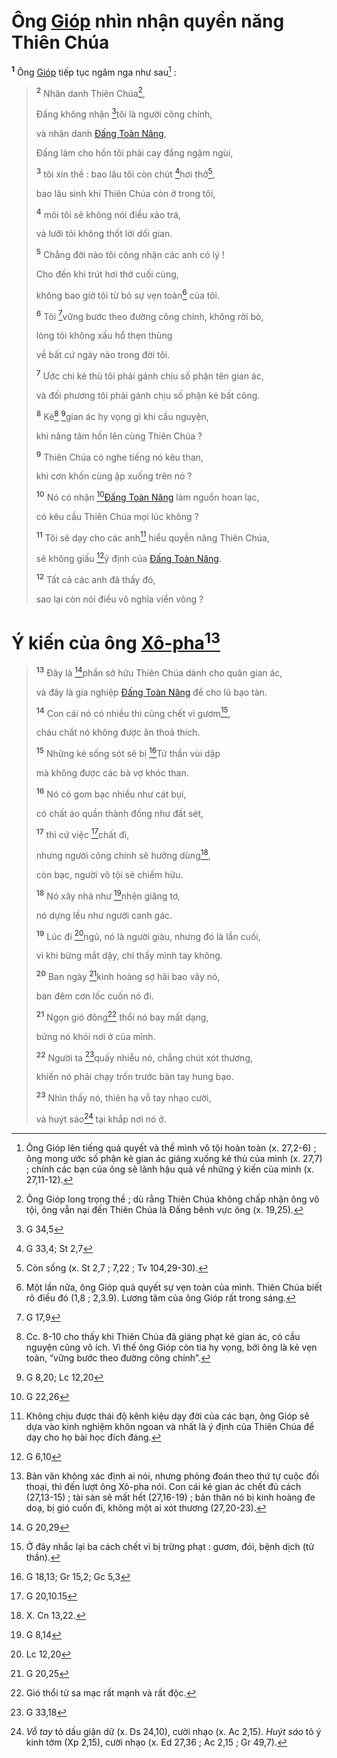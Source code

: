 # Ông [Gióp]() nhìn nhận quyền năng Thiên Chúa

<sup><b>1</b></sup> Ông [Gióp]() tiếp tục ngâm nga như sau[^1-d742c59c-edc8-4a39-9a09-68488488fa8d] :

> <sup><b>2</b></sup> Nhân danh Thiên Chúa[^2-d742c59c-edc8-4a39-9a09-68488488fa8d],
>
> Đấng không nhận [^1@-d742c59c-edc8-4a39-9a09-68488488fa8d]tôi là người công chính,
>
> và nhân danh [Đấng Toàn Năng](),
>
> Đấng làm cho hồn tôi phải cay đắng ngậm ngùi,
>
> <sup><b>3</b></sup> tôi xin thề : bao lâu tôi còn chút [^2@-d742c59c-edc8-4a39-9a09-68488488fa8d]hơi thở[^3-d742c59c-edc8-4a39-9a09-68488488fa8d],
>
> bao lâu sinh khí Thiên Chúa còn ở trong tôi,
>
> <sup><b>4</b></sup> môi tôi sẽ không nói điều xảo trá,
>
> và lưỡi tôi không thốt lời dối gian.
>
> <sup><b>5</b></sup> Chẳng đời nào tôi công nhận các anh có lý !
>
> Cho đến khi trút hơi thở cuối cùng,
>
> không bao giờ tôi từ bỏ sự vẹn toàn[^4-d742c59c-edc8-4a39-9a09-68488488fa8d] của tôi.
>
> <sup><b>6</b></sup> Tôi [^3@-d742c59c-edc8-4a39-9a09-68488488fa8d]vững bước theo đường công chính, không rời bỏ,
>
> lòng tôi không xấu hổ thẹn thùng
>
> về bất cứ ngày nào trong đời tôi.
>
> <sup><b>7</b></sup> Ước chi kẻ thù tôi phải gánh chịu số phận tên gian ác,
>
> và đối phương tôi phải gánh chịu số phận kẻ bất công.
>
> <sup><b>8</b></sup> Kẻ[^5-d742c59c-edc8-4a39-9a09-68488488fa8d] [^4@-d742c59c-edc8-4a39-9a09-68488488fa8d]gian ác hy vọng gì khi cầu nguyện,
>
> khi nâng tâm hồn lên cùng Thiên Chúa ?
>
> <sup><b>9</b></sup> Thiên Chúa có nghe tiếng nó kêu than,
>
> khi cơn khốn cùng ập xuống trên nó ?
>
> <sup><b>10</b></sup> Nó có nhận [^5@-d742c59c-edc8-4a39-9a09-68488488fa8d][Đấng Toàn Năng]() làm nguồn hoan lạc,
>
> có kêu cầu Thiên Chúa mọi lúc không ?
>
> <sup><b>11</b></sup> Tôi sẽ dạy cho các anh[^6-d742c59c-edc8-4a39-9a09-68488488fa8d] hiểu quyền năng Thiên Chúa,
>
> sẽ không giấu [^6@-d742c59c-edc8-4a39-9a09-68488488fa8d]ý định của [Đấng Toàn Năng]().
>
> <sup><b>12</b></sup> Tất cả các anh đã thấy đó,
>
> sao lại còn nói điều vô nghĩa viển vông ?

# Ý kiến của ông [Xô-pha]()[^7-d742c59c-edc8-4a39-9a09-68488488fa8d]

> <sup><b>13</b></sup> Đây là [^7@-d742c59c-edc8-4a39-9a09-68488488fa8d]phần sở hữu Thiên Chúa dành cho quân gian ác,
>
> và đây là gia nghiệp [Đấng Toàn Năng]() để cho lũ bạo tàn.
>
> <sup><b>14</b></sup> Con cái nó có nhiều thì cũng chết vì gươm[^8-d742c59c-edc8-4a39-9a09-68488488fa8d],
>
> cháu chắt nó không được ăn thoả thích.
>
> <sup><b>15</b></sup> Những kẻ sống sót sẽ bị [^8@-d742c59c-edc8-4a39-9a09-68488488fa8d]Tử thần vùi dập
>
> mà không được các bà vợ khóc than.
>
> <sup><b>16</b></sup> Nó có gom bạc nhiều như cát bụi,
>
> có chất áo quần thành đống như đất sét,
>
> <sup><b>17</b></sup> thì cứ việc [^9@-d742c59c-edc8-4a39-9a09-68488488fa8d]chất đi,
>
> nhưng người công chính sẽ hưởng dùng[^9-d742c59c-edc8-4a39-9a09-68488488fa8d],
>
> còn bạc, người vô tội sẽ chiếm hữu.
>
> <sup><b>18</b></sup> Nó xây nhà như [^10@-d742c59c-edc8-4a39-9a09-68488488fa8d]nhện giăng tơ,
>
> nó dựng lều như người canh gác.
>
> <sup><b>19</b></sup> Lúc đi [^11@-d742c59c-edc8-4a39-9a09-68488488fa8d]ngủ, nó là người giàu, nhưng đó là lần cuối,
>
> vì khi bừng mắt dậy, chỉ thấy mình tay không.
>
> <sup><b>20</b></sup> Ban ngày [^12@-d742c59c-edc8-4a39-9a09-68488488fa8d]kinh hoàng sợ hãi bao vây nó,
>
> ban đêm cơn lốc cuốn nó đi.
>
> <sup><b>21</b></sup> Ngọn gió đông[^10-d742c59c-edc8-4a39-9a09-68488488fa8d] thổi nó bay mất dạng,
>
> bứng nó khỏi nơi ở của mình.
>
> <sup><b>22</b></sup> Người ta [^13@-d742c59c-edc8-4a39-9a09-68488488fa8d]quấy nhiễu nó, chẳng chút xót thương,
>
> khiến nó phải chạy trốn trước bàn tay hung bạo.
>
> <sup><b>23</b></sup> Nhìn thấy nó, thiên hạ vỗ tay nhạo cười,
>
> và huýt sáo[^11-d742c59c-edc8-4a39-9a09-68488488fa8d] tại khắp nơi nó ở.

[^1-d742c59c-edc8-4a39-9a09-68488488fa8d]: Ông Gióp lên tiếng quả quyết và thề mình vô tội hoàn toàn (x. 27,2-6) ; ông mong ước số phận kẻ gian ác giáng xuống kẻ thù của mình (x. 27,7) ; chính các bạn của ông sẽ lãnh hậu quả về những ý kiến của mình (x. 27,11-12).

[^2-d742c59c-edc8-4a39-9a09-68488488fa8d]: Ông Gióp long trọng thề ; dù rằng Thiên Chúa không chấp nhận ông vô tội, ông vẫn nại đến Thiên Chúa là Đấng bênh vực ông (x. 19,25).

[^3-d742c59c-edc8-4a39-9a09-68488488fa8d]: Còn sống (x. St 2,7 ; 7,22 ; Tv 104,29-30).

[^4-d742c59c-edc8-4a39-9a09-68488488fa8d]: Một lần nữa, ông Gióp quả quyết sự vẹn toàn của mình. Thiên Chúa biết rõ điều đó (1,8 ; 2,3.9). Lương tâm của ông Gióp rất trong sáng.

[^5-d742c59c-edc8-4a39-9a09-68488488fa8d]: Cc. 8-10 cho thấy khi Thiên Chúa đã giáng phạt kẻ gian ác, có cầu nguyện cũng vô ích. Vì thế ông Gióp còn tia hy vọng, bởi ông là kẻ vẹn toàn, “vững bước theo đường công chính”.

[^6-d742c59c-edc8-4a39-9a09-68488488fa8d]: Không chịu được thái độ kênh kiệu dạy đời của các bạn, ông Gióp sẽ dựa vào kinh nghiệm khôn ngoan và nhất là ý định của Thiên Chúa để dạy cho họ bài học đích đáng.

[^7-d742c59c-edc8-4a39-9a09-68488488fa8d]: Bản văn không xác định ai nói, nhưng phỏng đoán theo thứ tự cuộc đối thoại, thì đến lượt ông Xô-pha nói. Con cái kẻ gian ác chết đủ cách (27,13-15) ; tài sản sẽ mất hết (27,16-19) ; bản thân nó bị kinh hoàng đe doạ, bị gió cuốn đi, không một ai xót thương (27,20-23).

[^8-d742c59c-edc8-4a39-9a09-68488488fa8d]: Ở đây nhắc lại ba cách chết vì bị trừng phạt : gươm, đói, bệnh dịch (tử thần).

[^9-d742c59c-edc8-4a39-9a09-68488488fa8d]: X. Cn 13,22.

[^10-d742c59c-edc8-4a39-9a09-68488488fa8d]: Gió thổi từ sa mạc rất mạnh và rất độc.

[^11-d742c59c-edc8-4a39-9a09-68488488fa8d]: _Vỗ tay_ tỏ dấu giận dữ (x. Ds 24,10), cười nhạo (x. Ac 2,15). _Huýt sáo_ tỏ ý kinh tởm (Xp 2,15), cười nhạo (x. Ed 27,36 ; Ac 2,15 ; Gr 49,7).

[^1@-d742c59c-edc8-4a39-9a09-68488488fa8d]: G 34,5

[^2@-d742c59c-edc8-4a39-9a09-68488488fa8d]: G 33,4; St 2,7

[^3@-d742c59c-edc8-4a39-9a09-68488488fa8d]: G 17,9

[^4@-d742c59c-edc8-4a39-9a09-68488488fa8d]: G 8,20; Lc 12,20

[^5@-d742c59c-edc8-4a39-9a09-68488488fa8d]: G 22,26

[^6@-d742c59c-edc8-4a39-9a09-68488488fa8d]: G 6,10

[^7@-d742c59c-edc8-4a39-9a09-68488488fa8d]: G 20,29

[^8@-d742c59c-edc8-4a39-9a09-68488488fa8d]: G 18,13; Gr 15,2; Gc 5,3

[^9@-d742c59c-edc8-4a39-9a09-68488488fa8d]: G 20,10.15

[^10@-d742c59c-edc8-4a39-9a09-68488488fa8d]: G 8,14

[^11@-d742c59c-edc8-4a39-9a09-68488488fa8d]: Lc 12,20

[^12@-d742c59c-edc8-4a39-9a09-68488488fa8d]: G 20,25

[^13@-d742c59c-edc8-4a39-9a09-68488488fa8d]: G 33,18

